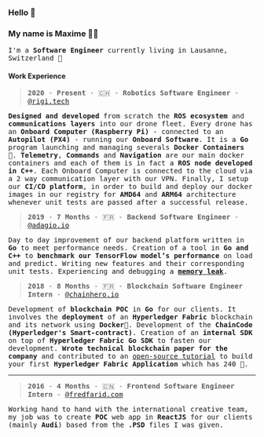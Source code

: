 ### Hello 👋

### My name is Maxime :technologist:
<samp>I'm a **Software Engineer** currently living in Lausanne, Switzerland 🍫<samp>

#### Work Experience

> <samp>**2020** - **Present** - :switzerland: - **Robotics Software Engineer** - [@rigi.tech](https://rigi.tech/)<samp>
  
<samp>**Designed and developed** from scratch the **ROS ecosystem** and **communications layers** into our drone fleet. Every drone has an **Onboard Computer (Raspberry Pi)** - connected to an **Autopilot (PX4)** - running our **Onboard Software**. It is a **Go** program launching and managing severals **Docker Containers** :whale:. **Telemetry**, **Commands** and **Navigation** are our main docker containers and each of them is in fact a **ROS node developed in C++**. Each Onboard Computer is connected to the cloud via a 2 way communication layer with our VPN. Finally, I setup our **CI/CD platform**, in order to build and deploy our docker images in our registry for **AMD64** and **ARM64** architecture whenever unit tests are passed after a successful release.</samp>

> <samp>**2019** - **7 Months** - :fr: - **Backend Software Engineer** - [@adagio.io](https://adagio.io/)<samp>

<samp>Day to day improvement of our backend platform written in **Go** to meet performance needs. Creation of a tool in **Go and C++** to **benchmark our TensorFlow model’s performance** on load and predict. Writing new features and their corresponding unit tests. Experiencing and debugging a [**memory leak**](https://github.com/tensorflow/tensorflow/issues/36155#issuecomment-585307933).</samp>

> <samp>**2018** - **8 Months** - :fr: - **Blockchain Software Engineer Intern** - [@chainhero.io](https://chainhero.io/)<samp>

<samp>Development of **blockchain POC** in **Go** for our clients. It involves the **deployment** of an **Hyperledger Fabric** blockchain and its network using **Docker**🐳. Development of the **ChainCode (Hyperledger's Smart-contract)**. Creation of an **internal SDK** on top of **Hyperledger Fabric Go SDK** to fasten our development. **Wrote technical blockchain paper for the company** and contributed to an [open-source tutorial](https://github.com/chainHero/heroes-service) to build your first **Hyperledger Fabric Application** which has 240 :star2:.</samp>
___
> <samp>**2016** - **4 Months** - :cn: - **Frontend Software Engineer Intern** - [@fredfarid.com](https://fredfarid.com/)<samp>

<samp>Working hand to hand with the international creative team, my job was to create **POC** web app in **ReactJS** for our clients (mainly **Audi**) based from the **.PSD** files I was given.</samp>
